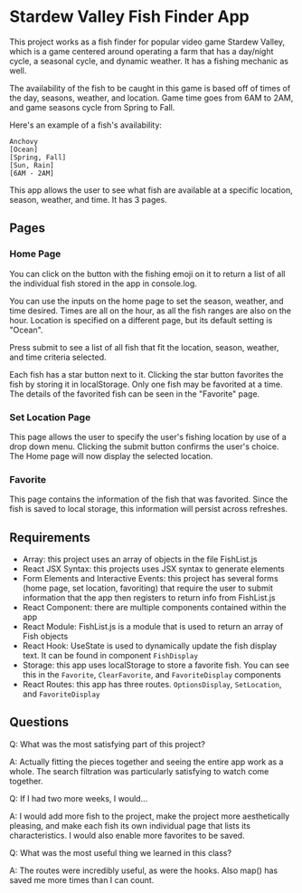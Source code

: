 # Stardew Valley Fish Finder App

This project works as a fish finder for popular video game Stardew Valley, which is a game centered around operating a farm that has a day/night cycle, a seasonal cycle, and dynamic weather. It has a fishing mechanic as well. 

The availability of the fish to be caught in this game is based off of times of the day, seasons, weather, and location. Game time goes from 6AM to 2AM, and game seasons cycle from Spring to Fall.

Here's an example of a fish's availability:

```
Anchovy
[Ocean]
[Spring, Fall]
[Sun, Rain]
[6AM - 2AM]
```
This app allows the user to see what fish are available at a specific location, season, weather, and time. It has 3 pages.

## Pages

### Home Page
You can click on the button with the fishing emoji on it to return a list of all the individual fish stored in the app in console.log.

You can use the inputs on the home page to set the season, weather, and time desired. Times are all on the hour, as all the fish ranges are also on the hour. Location is specified on a different page, but its default setting is "Ocean". 

Press submit to see a list of all fish that fit the location, season, weather, and time criteria selected.

Each fish has a star button next to it. Clicking the star button favorites the fish by storing it in localStorage. Only one fish may be favorited at a time. The details of the favorited fish can be seen in the "Favorite" page.

### Set Location Page
This page allows the user to specify the user's fishing location by use of a drop down menu. Clicking the submit button confirms the user's choice. The Home page will now display the selected location.

### Favorite
This page contains the information of the fish that was favorited. Since the fish is saved to local storage, this information will persist across refreshes.

## Requirements
- Array: this project uses an array of objects in the file FishList.js
- React JSX Syntax: this projects uses JSX syntax to generate elements
- Form Elements and Interactive Events: this project has several forms (home page, set location, favoriting) that require the user to submit information that the app then registers to return info from FishList.js
- React Component: there are multiple components contained within the app
- React Module: FishList.js is a module that is used to return an array of Fish objects
- React Hook: UseState is used to dynamically update the fish display text. It can be found in component `FishDisplay`
- Storage: this app uses localStorage to store a favorite fish. You can see this in the `Favorite`, `ClearFavorite`, and `FavoriteDisplay` components
- React Routes: this app has three routes. `OptionsDisplay`, `SetLocation`, and `FavoriteDisplay`

## Questions
Q: What was the most satisfying part of this project?

A: Actually fitting the pieces together and seeing the entire app work as a whole. The search filtration was particularly satisfying to watch come together.

Q: If I had two more weeks, I would...

A: I would add more fish to the project, make the project more aesthetically pleasing, and make each fish its own individual page that lists its characteristics. I would also enable more favorites to be saved.

Q: What was the most useful thing we learned in this class?

A: The routes were incredibly useful, as were the hooks. Also map() has saved me more times than I can count.